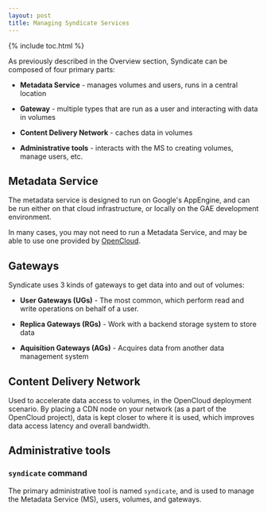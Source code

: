 ```yaml
---
layout: post
title: Managing Syndicate Services
---
```


{% include toc.html %}

As previously described in the Overview section, Syndicate can be composed of four primary parts:

 - **Metadata Service** - manages volumes and users, runs in a central location

 - **Gateway** - multiple types that are run as a user and interacting with
   data in volumes

 - **Content Delivery Network** - caches data in volumes

 - **Administrative tools** - interacts with the MS to creating volumes, manage users, etc.


## Metadata Service

The metadata service is designed to run on Google's AppEngine, and can be run either on that cloud infrastructure, or locally on the GAE development environment.

In many cases, you may not need to run a Metadata Service, and may be able to use one provided by [OpenCloud](http://opencloud.us). 

## Gateways

Syndicate uses 3 kinds of gateways to get data into and out of volumes:

 - **User Gateways (UGs)** - The most common, which perform read and write operations on behalf of a user.

 - **Replica Gateways (RGs)** - Work with a backend storage system to store data

 - **Aquisition Gateways (AGs)** - Acquires data from another data management system

## Content Delivery Network

Used to accelerate data access to volumes, in the OpenCloud deployment scenario.  By placing a CDN node on your network (as a part of the OpenCloud project), data is kept closer to where it is used, which improves data access latency and overall bandwidth.

## Administrative tools

### `syndicate` command

The primary administrative tool is named `syndicate`, and is used to manage the Metadata Service (MS), users, volumes, and gateways.



